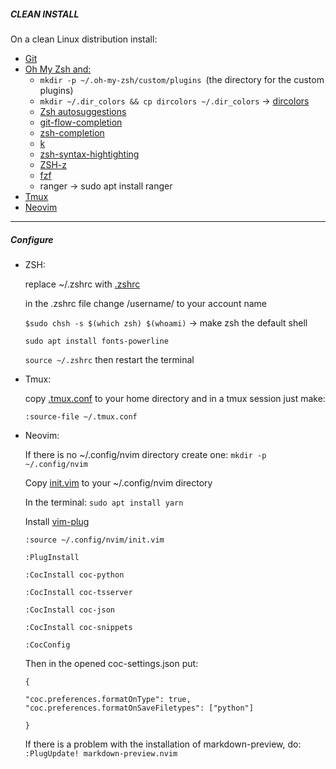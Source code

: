 ##### CLEAN INSTALL

On a clean Linux distribution install:

* [Git](https://git-scm.com/book/en/v2/Getting-Started-Installing-Git)
* [Oh My Zsh and:](https://github.com/ohmyzsh/ohmyzsh)
  * `mkdir -p ~/.oh-my-zsh/custom/plugins `(the directory for the custom plugins)
  * `mkdir ~/.dir_colors && cp dircolors ~/.dir_colors` -> [dircolors](https://github.com/adamstok/vim/blob/master/dircolors)
  * [Zsh autosuggestions](https://github.com/zsh-users/zsh-autosuggestions/blob/master/INSTALL.md)
  * [git-flow-completion](https://github.com/bobthecow/git-flow-completion)
  * [zsh-completion](https://github.com/zsh-users/zsh-completions)
  * [k](https://github.com/supercrabtree/k)
  * [zsh-syntax-hightighting](https://github.com/zsh-users/zsh-syntax-highlighting/blob/master/INSTALL.md)
  * [ZSH-z](https://github.com/agkozak/zsh-z)
  * [fzf](https://github.com/junegunn/fzf#installation)
  * ranger  -> sudo apt install ranger
* [Tmux](https://github.com/tmux/tmux/wiki/Installing)
* [Neovim](https://github.com/neovim/neovim/wiki/Installing-Neovim)

---

##### Configure

* ZSH:

    replace ~/.zshrc with [.zshrc](https://raw.githubusercontent.com/adamstok/vim/master/.zshrc)

    in the .zshrc file change /username/ to your account name

    `$sudo chsh -s $(which zsh) $(whoami)` -> make zsh the default shell

    `sudo apt install fonts-powerline` 

    `source ~/.zshrc` then restart the terminal

* Tmux:

    copy [.tmux.conf](https://github.com/adamstok/vim/blob/master/.tmux.conf) to your home directory and in a tmux session just make:

    `:source-file ~/.tmux.conf`

* Neovim:

    If there is no ~/.config/nvim directory create one:
    `mkdir -p ~/.config/nvim`

    Copy [init.vim](https://github.com/adamstok/vim/blob/master/init.vim) to your ~/.config/nvim directory

    In the terminal: `sudo apt install yarn`

    Install [vim-plug](https://github.com/junegunn/vim-plug)

    `:source ~/.config/nvim/init.vim`

    `:PlugInstall`

    `:CocInstall coc-python`

    `:CocInstall coc-tsserver`

    `:CocInstall coc-json`

    `:CocInstall coc-snippets`

    `:CocConfig`

    Then in the opened coc-settings.json put:

    ```
    {

	"coc.preferences.formatOnType": true,
	"coc.preferences.formatOnSaveFiletypes": ["python"]

    }
    ```


    If there is a problem with the installation of markdown-preview, do:
    `:PlugUpdate! markdown-preview.nvim`

